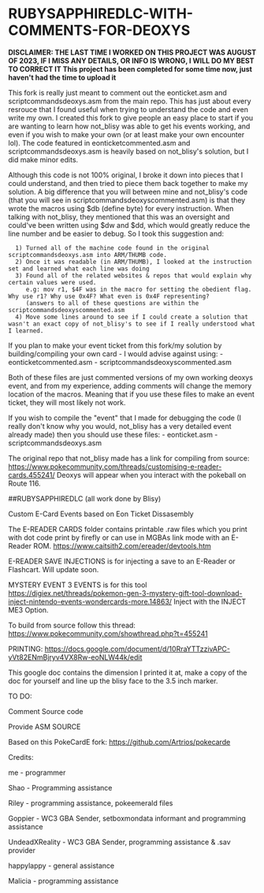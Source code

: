 # RUBYSAPPHIREDLC-WITH-COMMENTS-FOR-DEOXYS
**DISCLAIMER: THE LAST TIME I WORKED ON THIS PROJECT WAS AUGUST OF 2023, IF I MISS ANY DETAILS, OR INFO IS WRONG, I WILL DO MY BEST TO CORRECT IT
              This project has been completed for some time now, just haven't had the time to upload it**

This fork is really just meant to comment out the eonticket.asm and scriptcommandsdeoxys.asm from the main repo. This has just about every resrouce that
I found useful when trying to understand the code and even write my own. I created this fork to give people an easy place to start if you are wanting to learn
how not_blisy was able to get his events working, and even if you wish to make your own (or at least make your own encounter lol).
The code featured in eonticketcommented.asm and scriptcommandsdeoxys.asm is heavily based on not_blisy's solution, but I did make minor edits.

Although this code is not 100% original, I broke it down into pieces that I could understand, and then tried to piece them back together to make my solution.
A big difference that you will between mine and not_blisy's code (that you will see in scriptcommandsdeoxyscommented.asm) is that they wrote the macros
using $db (define byte) for every instruction. When talking with not_blisy, they mentioned that this was an oversight and could've been written using
$dw and $dd, which would greatly reduce the line number and be easier to debug. So I took this suggestion and:

      1) Turned all of the machine code found in the original scriptcommandsdeoxys.asm into ARM/THUMB code.
      2) Once it was readable (in ARM/THUMB), I looked at the instruction set and learned what each line was doing
      3) Found all of the related websites & repos that would explain why certain values were used.
         e.g: mov r1, $4F was in the macro for setting the obedient flag. Why use r1? Why use 0x4F? What even is 0x4F representing?
         (answers to all of these questions are within the scriptcommandsdeoxyscommented.asm
      4) Move some lines around to see if I could create a solution that wasn't an exact copy of not_blisy's to see if I really understood what I learned.

If you plan to make your event ticket from this fork/my solution by building/compiling your own card - I would advise against using:
      - eonticketcommented.asm
      - scriptcommandsdeoxyscommented.asm

Both of these files are just commented versions of my own working deoxys event, and from my experience, adding comments will change the memory location
of the macros. Meaning that if you use these files to make an event ticket, they will most likely not work.

If you wish to compile the "event" that I made for debugging the code (I really don't know why you would, not_blisy has a very detailed event already made)
then you should use these files:
      - eonticket.asm
      - scriptcommandsdeoxys.asm

The original repo that not_blisy made has a link for compiling from source: https://www.pokecommunity.com/threads/customising-e-reader-cards.455241/
Deoxys will appear when you interact with the pokeball on Route 116.

##RUBYSAPPHIREDLC (all work done by Blisy)

Custom E-Card Events based on Eon Ticket Dissasembly

The E-READER CARDS folder contains printable .raw files which you print with dot code print by firefly
or can use in MGBAs link mode with an E-Reader ROM.  https://www.caitsith2.com/ereader/devtools.htm

E-READER SAVE INJECTIONS is for injecting a save to an E-Reader or Flashcart. Will update soon.

MYSTERY EVENT 3 EVENTS is for this tool
https://digiex.net/threads/pokemon-gen-3-mystery-gift-tool-download-inject-nintendo-events-wondercards-more.14863/
Inject with the INJECT ME3 Option. 


To build from source follow this thread: https://www.pokecommunity.com/showthread.php?t=455241

PRINTING: https://docs.google.com/document/d/10RraYTTzzivAPC-yVt82ENmBjryv4VX8Rw-eoNLW44k/edit

This google doc contains the dimension I printed it at, make a copy of the doc for yourself and 
line up the blisy face to the 3.5 inch marker. 

TO DO:

Comment Source code

Provide ASM SOURCE

Based on this PokeCardE fork: https://github.com/Artrios/pokecarde

Credits:

me - programmer

Shao - Programming assistance

Riley - programming assistance, pokeemerald files

Goppier - WC3 GBA Sender, setboxmondata informant and programming assistance

UndeadXReality - WC3 GBA Sender, programming assistance & .sav provider

happylappy - general assistance

Malicia - programming assistance

